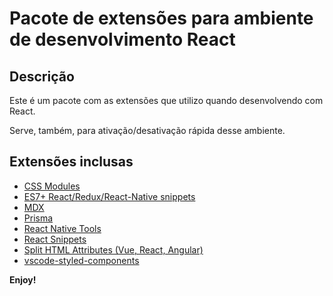 # Pacote de extensões para ambiente de desenvolvimento React

## Descrição

Este é um pacote com as extensões que utilizo quando desenvolvendo com React.

Serve, também, para ativação/desativação rápida desse ambiente.

## Extensões inclusas

* [CSS Modules](https://marketplace.visualstudio.com/items?itemName=clinyong.vscode-css-modules)
* [ES7+ React/Redux/React-Native snippets](https://marketplace.visualstudio.com/items?itemName=dsznajder.es7-react-js-snippets)
* [MDX](https://marketplace.visualstudio.com/items?itemName=unifiedjs.vscode-mdx)
* [Prisma](https://marketplace.visualstudio.com/items?itemName=Prisma.prisma)
* [React Native Tools](https://marketplace.visualstudio.com/items?itemName=msjsdiag.vscode-react-native)
* [React Snippets](https://marketplace.visualstudio.com/items?itemName=ugross.vscode-react-snippets)
* [Split HTML Attributes (Vue, React, Angular)](https://marketplace.visualstudio.com/items?itemName=dannyconnell.split-html-attributes)
* [vscode-styled-components](https://marketplace.visualstudio.com/items?itemName=styled-components.vscode-styled-components)

**Enjoy!**
